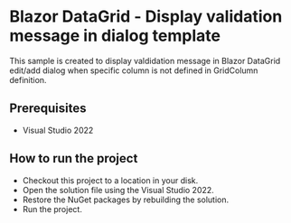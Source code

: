 # Blazor DataGrid - Display validation message in dialog template

This sample is created to display valdidation message in Blazor DataGrid edit/add dialog when specific column is not defined in GridColumn definition.

## Prerequisites

* Visual Studio 2022

## How to run the project

* Checkout this project to a location in your disk.
* Open the solution file using the Visual Studio 2022.
* Restore the NuGet packages by rebuilding the solution.
* Run the project.